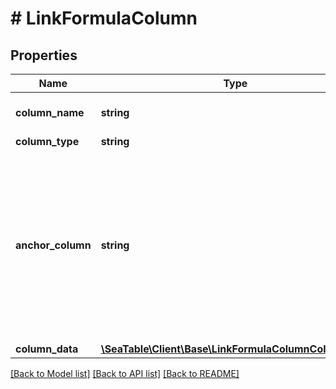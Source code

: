 # # LinkFormulaColumn

## Properties

Name | Type | Description | Notes
------------ | ------------- | ------------- | -------------
**column_name** | **string** | The name of the column. |
**column_type** | **string** |  |
**anchor_column** | **string** | Give the name or the key of a column after you would like to add this new column. If you leave this empty, the new column will be created at the end. | [optional]
**column_data** | [**\SeaTable\Client\Base\LinkFormulaColumnColumnData**](LinkFormulaColumnColumnData.md) |  |

[[Back to Model list]](../../README.md#models) [[Back to API list]](../../README.md#endpoints) [[Back to README]](../../README.md)
